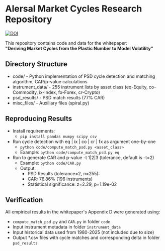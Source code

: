 # Alersal Market Cycles Research Repository
[![DOI](https://zenodo.org/badge/DOI/10.5281/zenodo.16730906.svg)](https://doi.org/10.5281/zenodo.16730906)

This repository contains code and data for the whitepaper:  
**"Deriving Market Cycles from the Plastic Number to Model Volatility"**

## Directory Structure
- code/                   - Python implementation of PSD cycle detection and matching algorithm, CAR/p-value calculations
- instrument_data/        - 255 instrument lists by asset class (eq-Equity, co-Commodity, ix-Index, fx-Forex, cr-Crypto)
- psd_results/            - PSD match results (77% CAR)
- misc_files/             - Auxiliary files (spiral.py)

## Reproducing Results
- Install requirements:  
   - `pip install pandas numpy scipy csv`
- Run cycle detection with eq | ix | co | cr | fx as argument one-by-one
   - `python code/compute_match_psd.py <asset_class>`  
   - Example: `python code/compute_match_psd.py eq`
- Run to generate CAR and p-value -t 1|2|3 (tolerance, default is -t=2)
   - Example: `python code/CAR.py`
   - Output:
      - PSD Results (tolerance=2, n=255):
      - CAR: 76.86% (196 instruments)
      - Statistical significance: z=2.29, p=1.19e-02

## Verification
All empirical results in the whitepaper's Appendix D were generated using:
- `compute_match_psd.py` and `CAR.py` in folder `code`
- Input instrument metadata in folder `instrument_data`
- Input historical data used from 1980-2025 (not included due to size)
- Output *.csv files with cycle matches and corresponding delta in folder `psd_results`
